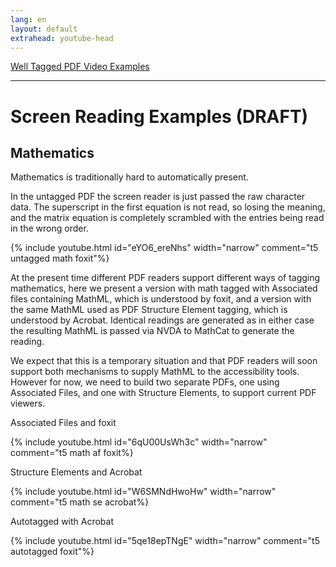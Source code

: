 ```yaml
---
lang: en
layout: default
extrahead: youtube-head
---
```


[Well Tagged PDF Video Examples](./)

----

# Screen Reading Examples (DRAFT)


## Mathematics

Mathematics is traditionally hard to automatically present.

In the untagged PDF the screen reader is just passed the raw
character data.  The superscript in the first equation is not read, so
losing the meaning, and the matrix equation is completely scrambled
with the entries being read in the wrong order.



{% include youtube.html id="eYO6_ereNhs" width="narrow" comment="t5 untagged math foxit"%}


At the present time different PDF readers support different ways of
tagging mathematics, here we present a version with math tagged with
Associated files containing MathML, which is understood by foxit, and
a version with the same MathML used as PDF Structure Element tagging,
which is understood by Acrobat. Identical readings are generated as in
either case the resulting MathML is passed via NVDA to MathCat to
generate the reading.

We expect that this is a temporary situation and that PDF readers will
soon support both mechanisms to supply MathML to the accessibility
tools. However for now, we need to build two separate PDFs, one using
Associated Files, and one with Structure Elements, to support current
PDF viewers.

Associated Files and foxit

{% include youtube.html id="6qU00UsWh3c" width="narrow" comment="t5 math af foxit%}

Structure Elements and Acrobat

{% include youtube.html id="W6SMNdHwoHw" width="narrow" comment="t5 math se acrobat%}


Autotagged with Acrobat

{% include youtube.html id="5qe18epTNgE" width="narrow" comment="t5 autotagged foxit"%}


